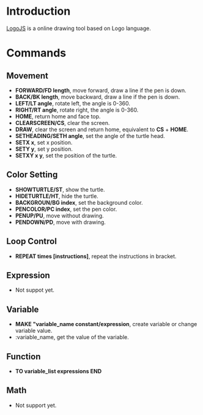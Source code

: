 # Introduction

[LogoJS](http://cyberzhg.github.io/LogoJS/) is a online drawing tool based on Logo language.

# Commands

## Movement

* __FORWARD/FD length__, move forward, draw a line if the pen is down.
* __BACK/BK length__, move backward, draw a line if the pen is down.
* __LEFT/LT angle__, rotate left, the angle is 0-360.
* __RIGHT/RT angle__, rotate right, the angle is 0-360.
* __HOME__, return home and face top.
* __CLEARSCREEN/CS__, clear the screen.
* __DRAW__, clear the screen and return home, equivalent to __CS__ + __HOME__.
* __SETHEADING/SETH angle__, set the angle of the turtle head.
* __SETX x__, set x position.
* __SETY y__, set y position.
* __SETXY x y__, set the position of the turtle.

## Color Setting

* __SHOWTURTLE/ST__, show the turtle.
* __HIDETURTLE/HT__, hide the turtle.
* __BACKGROUN/BG index__, set the background color.
* __PENCOLOR/PC index__, set the pen color.
* __PENUP/PU__, move without drawing.
* __PENDOWN/PD__, move with drawing.

## Loop Control

* __REPEAT times [instructions]__, repeat the instructions in bracket.

## Expression

* Not suppot yet.

## Variable

* __MAKE "variable_name constant/expression__, create variable or change variable value.
* :variable_name, get the value of the variable.

## Function

* __TO variable_list expressions END__

## Math

* Not support yet.